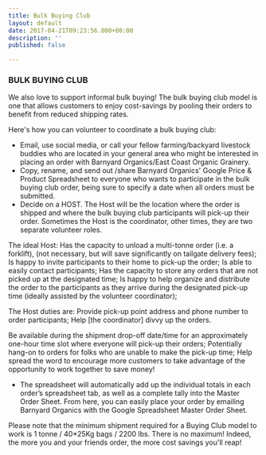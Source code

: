 ```yaml
---
title: Bulk Buying Club
layout: default
date: 2017-04-21T09:23:56.000+00:00
description: ''
published: false

---
```

### BULK BUYING CLUB

We also love to support informal bulk buying! The bulk buying club model is one that allows customers to enjoy cost-savings by pooling their orders to benefit from reduced shipping rates.

Here's how you can volunteer to coordinate a bulk buying club:

* Email, use social media, or call your fellow farming/backyard livestock buddies who are located in your general area who might be interested in placing an order with Barnyard Organics/East Coast Organic Grainery.
* Copy, rename, and send out /share Barnyard Organics' Google Price & Product Spreadsheet to everyone who wants to participate in the bulk buying club order, being sure to specify a date when all orders must be submitted.
* Decide on a HOST. The Host will be the location where the order is shipped and where the bulk buying club participants will pick-up their order. Sometimes the Host is the coordinator, other times, they are two separate volunteer roles.

The ideal Host: Has the capacity to unload a multi-tonne order (i.e. a forklift), (not necessary, but will save significantly on tailgate delivery fees); Is happy to invite participants to their home to pick-up the order; Is able to easily contact participants; Has the capacity to store any orders that are not picked up at the designated time; Is happy to help organize and distribute the order to the participants as they arrive during the designated pick-up time (ideally assisted by the volunteer coordinator);

The Host duties are: Provide pick-up point address and phone number to order participants; Help \[the coordinator\] divvy up the orders.

Be available during the shipment drop-off date/time for an approximately one-hour time slot where everyone will pick-up their orders; Potentially hang-on to orders for folks who are unable to make the pick-up time; Help spread the word to encourage more customers to take advantage of the opportunity to work together to save money!

* The spreadsheet will automatically add up the individual totals in each order’s spreadsheet tab, as well as a complete tally into the Master Order Sheet. From here, you can easily place your order by emailing Barnyard Organics with the Google Spreadsheet Master Order Sheet.

Please note that the minimum shipment required for a Buying Club model to work is 1 tonne / 40*25Kg bags / 2200 lbs. There is no maximum! Indeed, the more you and your friends order, the more cost savings you'll reap!